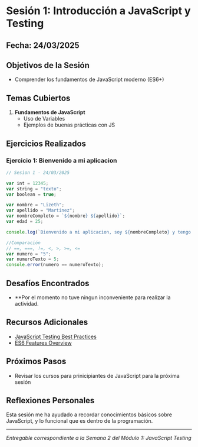 # Sesión 1: Introducción a JavaScript y Testing

## Fecha: 24/03/2025

## Objetivos de la Sesión

- Comprender los fundamentos de JavaScript moderno (ES6+)

## Temas Cubiertos

1. **Fundamentos de JavaScript**
   - Uso de Variables
   - Ejemplos de buenas prácticas con JS


## Ejercicios Realizados

### Ejercicio 1: Bienvenido a mi aplicacion

```javascript
// Sesion 1 - 24/03/2025

var int = 12345;
var string = "texto";
var boolean = true;

var nombre = "Lizeth";
var apellido = "Martinez";
var nombreCompleto = `${nombre} ${apellido}`;
var edad = 25;

console.log(`Bienvenido a mi aplicacion, soy ${nombreCompleto} y tengo ${edad} años.`)

//Comparación
// ==, ===, !=, <, >, >=, <=
var numero = "5";
var numeroTexto = 5;
console.error(numero == numeroTexto);
```


## Desafíos Encontrados

- **Por el momento no tuve ningun inconveniente para realizar la actividad.

## Recursos Adicionales

- [JavaScript Testing Best Practices](https://github.com/goldbergyoni/javascript-testing-best-practices)
- [ES6 Features Overview](https://github.com/lukehoban/es6features)

## Próximos Pasos

- Revisar los cursos para prinicipiantes de JavaScript para la próxima sesión

## Reflexiones Personales

Esta sesión me ha ayudado a recordar conocimientos básicos sobre JavaScript, y lo funcional que es dentro de la programación.

---

*Entregable correspondiente a la Semana 2 del Módulo 1: JavaScript Testing*
